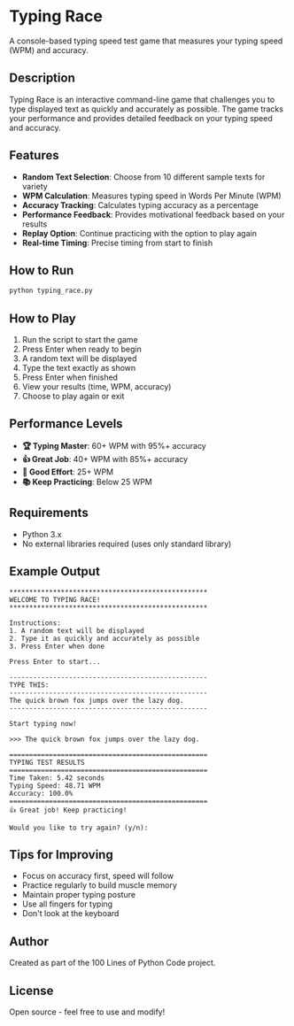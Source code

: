 # Typing Race

A console-based typing speed test game that measures your typing speed (WPM) and accuracy.

## Description

Typing Race is an interactive command-line game that challenges you to type displayed text as quickly and accurately as possible. The game tracks your performance and provides detailed feedback on your typing speed and accuracy.

## Features

- **Random Text Selection**: Choose from 10 different sample texts for variety
- **WPM Calculation**: Measures typing speed in Words Per Minute (WPM)
- **Accuracy Tracking**: Calculates typing accuracy as a percentage
- **Performance Feedback**: Provides motivational feedback based on your results
- **Replay Option**: Continue practicing with the option to play again
- **Real-time Timing**: Precise timing from start to finish

## How to Run

```bash
python typing_race.py
```

## How to Play

1. Run the script to start the game
2. Press Enter when ready to begin
3. A random text will be displayed
4. Type the text exactly as shown
5. Press Enter when finished
6. View your results (time, WPM, accuracy)
7. Choose to play again or exit

## Performance Levels

- **🏆 Typing Master**: 60+ WPM with 95%+ accuracy
- **👍 Great Job**: 40+ WPM with 85%+ accuracy
- **💪 Good Effort**: 25+ WPM
- **📚 Keep Practicing**: Below 25 WPM

## Requirements

- Python 3.x
- No external libraries required (uses only standard library)

## Example Output

```
**************************************************
WELCOME TO TYPING RACE!
**************************************************

Instructions:
1. A random text will be displayed
2. Type it as quickly and accurately as possible
3. Press Enter when done

Press Enter to start...

--------------------------------------------------
TYPE THIS:
--------------------------------------------------
The quick brown fox jumps over the lazy dog.
--------------------------------------------------

Start typing now!

>>> The quick brown fox jumps over the lazy dog.

==================================================
TYPING TEST RESULTS
==================================================
Time Taken: 5.42 seconds
Typing Speed: 48.71 WPM
Accuracy: 100.0%
==================================================
👍 Great job! Keep practicing!

Would you like to try again? (y/n):
```

## Tips for Improving

- Focus on accuracy first, speed will follow
- Practice regularly to build muscle memory
- Maintain proper typing posture
- Use all fingers for typing
- Don't look at the keyboard

## Author

Created as part of the 100 Lines of Python Code project.

## License

Open source - feel free to use and modify!
